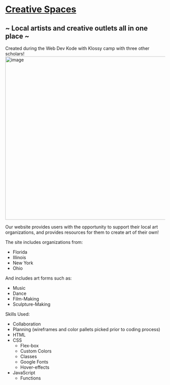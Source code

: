 # [Creative Spaces](https://youtu.be/ooA8pHMOYhQ)

## ~ Local artists and creative outlets all in one place ~
Created during the Web Dev Kode with Klossy camp with three other scholars!
<img width="1099" height="513" alt="image" src="https://github.com/user-attachments/assets/7666a441-ede6-4863-924f-fb9d13bb7536" />

Our website provides users with the opportunity to support their local art organizations, and provides resources for them to create art of their own!  

The site includes organizations from:
- Florida
- Illinois
- New York
- Ohio

And includes art forms such as:
- Music
- Dance
- Film-Making
- Sculpture-Making

Skills Used:
- Collaboration
- Planning (wireframes and color pallets picked prior to coding process)
- HTML
- CSS
     - Flex-box
     - Custom Colors
     -   Classes
     -   Google Fonts
     -   Hover-effects
 -   JavaScript
     -    Functions
